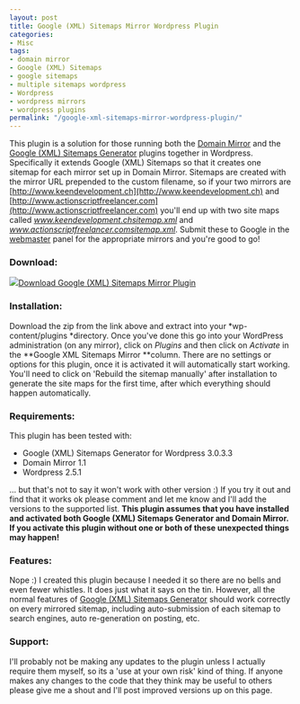 ```yaml
---
layout: post
title: Google (XML) Sitemaps Mirror Wordpress Plugin
categories:
- Misc
tags:
- domain mirror
- Google (XML) Sitemaps
- google sitemaps
- multiple sitemaps wordpress
- Wordpress
- wordpress mirrors
- wordpress plugins
permalink: "/google-xml-sitemaps-mirror-wordpress-plugin/"
---
```


This plugin is a solution for those running both the [Domain Mirror](http://mcaleavy.org/code/domain-mirror/) and the [Google (XML) Sitemaps Generator](http://http://www.arnebrachhold.de/projects/wordpress-plugins/google-xml-sitemaps-generator/) plugins together in Wordpress.  Specifically it extends Google (XML) Sitemaps so that it creates one sitemap for each mirror set up in Domain Mirror.  Sitemaps are created with the mirror URL prepended to the custom filename, so if your two mirrors are [http://www.keendevelopment.ch](http://www.keendevelopment.ch) and [http://www.actionscriptfreelancer.com](http://www.actionscriptfreelancer.com) you'll end up with two site maps called *www.keendevelopment.chsitemap.xml* and *www.actionscriptfreelancer.comsitemap.xml*.  Submit these to Google in the [webmaster](http://www.google.com/webmasters) panel for the appropriate mirrors and you're good to go!

### Download:

![](assets/uploads/2008/05/dl.png)[Download Google (XML) Sitemaps Mirror Plugin](https://www.keendevelopment.ch/files/sitemap-mirror.zip)

### Installation:

Download the zip from the link above and extract into your *wp-content/plugins *directory.  Once you've done this go into your WordPress administration (on any mirror), click on *Plugins* and then click on *Activate* in the **Google XML Sitemaps Mirror **column.  There are no settings or options for this plugin, once it is activated it will automatically start working.  You'll need to click on 'Rebuild the sitemap manually' after installation to generate the site maps for the first time, after which everything should happen automatically.

### Requirements:

This plugin has been tested with:

- Google (XML) Sitemaps Generator for Wordpress 3.0.3.3
- Domain Mirror 1.1
- Wordpress 2.5.1

... but that's not to say it won't work with other version :)  If you try it out and find that it works ok please comment and let me know and I'll add the versions to the supported list.  **This plugin assumes that you have installed and activated both Google (XML) Sitemaps Generator and Domain Mirror.  If you activate this plugin without one or both of these unexpected things may happen!**

### Features:

Nope :)  I created this plugin because I needed it so there are no bells and even fewer whistles.  It does just what it says on the tin.  However, all the normal features of [Google (XML) Sitemaps Generator](http://www.arnebrachhold.de/projects/wordpress-plugins/google-xml-sitemaps-generator/) should work correctly on every mirrored sitemap, including auto-submission of each sitemap to search engines, auto re-generation on posting, etc.

### Support:

I'll probably not be making any updates to the plugin unless I actually require them myself, so its a 'use at your own risk' kind of thing.  If anyone makes any changes to the code that they think may be useful to others please give me a shout and I'll post improved versions up on this page.
